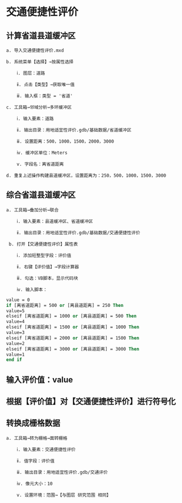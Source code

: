 # 交通便捷性评价

## 计算省道县道缓冲区

    a. 导入交通便捷性评价.mxd

    b. 系统菜单【选择】→按属性选择

        ⅰ. 图层：道路

        ⅱ. 点击【类型】→获取唯一值

        ⅲ. 输入框：类型 = '省道'

    c. 工具箱→邻域分析→多环缓冲区

        ⅰ. 输入要素：道路

        ⅱ. 输出目录：用地适宜性评价.gdb/基础数据/省道缓冲区

        ⅲ. 设置距离：500，1000，1500，2000，3000

        ⅳ. 缓冲区单位：Meters

        ⅴ. 字段名：离省道距离

    d. 重复上述操作构建县道缓冲区，设置距离为：250，500，1000，1500，3000

## 综合省道县道缓冲区

    a. 工具箱→叠加分析→联合

        ⅰ. 输入要素：县道缓冲区、省道缓冲区

        ⅱ. 输出目录：用地适宜性评价.gdb/基础数据/交通便捷性评价

     b. 打开【交通便捷性评价】属性表

        ⅰ. 添加短整型字段：评价值

        ⅱ. 右键【评价值】→字段计算器

        ⅲ. 勾选：VB脚本，显示代码块

        ⅳ. 输入脚本：

```vb
value = 0
if [离省道距离] = 500 or [离县道距离] = 250 Then
value=5
elseif [离省道距离] = 1000 or [离县道距离] = 500 Then
value=4
elseif [离省道距离] = 1500 or [离县道距离] = 1000 Then
value=3
elseif [离省道距离] = 2000 or [离县道距离] = 1500 Then
value=2
elseif [离省道距离] = 3000 or [离县道距离] = 3000 Then
value=1
end if
```

## 输入评价值：value

## 根据【评价值】对【交通便捷性评价】进行符号化

## 转换成栅格数据

    a. 工具箱→转为栅格→面转栅格

        ⅰ. 输入要素：交通便捷性评价

        ⅱ. 值字段：评价值

        ⅲ. 输出目录：用地适宜性评价.gdb/交通评价

        ⅳ. 像元大小：10

        ⅴ. 设置环境：范围→【与图层 研究范围 相同】
